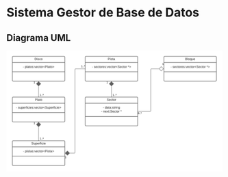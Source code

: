 # Sistema Gestor de Base de Datos

## Diagrama UML

![Descripción de la imagen](Disk_DBMS.png "Leyenda de la imagen")
